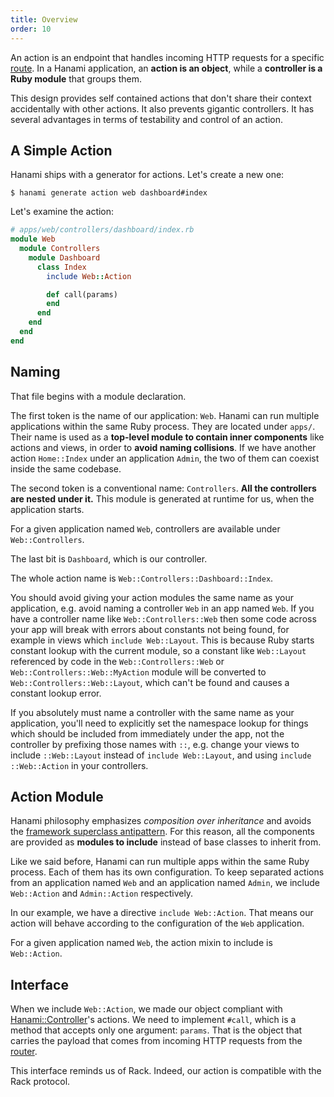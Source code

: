 ```yaml
---
title: Overview
order: 10
---
```


An action is an endpoint that handles incoming HTTP requests for a specific [route](/routing/overview).
In a Hanami application, an **action is an object**, while a **controller is a Ruby module** that groups them.

This design provides self contained actions that don't share their context accidentally with other actions.  It also prevents gigantic controllers.
It has several advantages in terms of testability and control of an action.

## A Simple Action

Hanami ships with a generator for actions. Let's create a new one:

```shell
$ hanami generate action web dashboard#index
```

Let's examine the action:

```ruby
# apps/web/controllers/dashboard/index.rb
module Web
  module Controllers
    module Dashboard
      class Index
        include Web::Action

        def call(params)
        end
      end
    end
  end
end
```

## Naming

That file begins with a module declaration.

The first token is the name of our application: `Web`.
Hanami can run multiple applications within the same Ruby process.
They are located under `apps/`.
Their name is used as a **top-level module to contain inner components** like actions and views, in order to **avoid naming collisions**.
If we have another action `Home::Index` under an application `Admin`, the two of them can coexist inside the same codebase.

The second token is a conventional name: `Controllers`.
**All the controllers are nested under it.**
This module is generated at runtime for us, when the application starts.

<p class="convention">
  For a given application named <code>Web</code>, controllers are available under <code>Web::Controllers</code>.
</p>

The last bit is `Dashboard`, which is our controller.

The whole action name is `Web::Controllers::Dashboard::Index`.

<p class="warning">
  You should avoid giving your action modules the same name as your application, e.g. avoid naming a controller <code>Web</code> in an app named <code>Web</code>. If you have a controller name like <code>Web::Controllers::Web</code> then some code across your app will break with errors about constants not being found, for example in views which <code>include Web::Layout</code>. This is because Ruby starts constant lookup with the current module, so a constant like <code>Web::Layout</code> referenced by code in the <code>Web::Controllers::Web</code> or <code>Web::Controllers::Web::MyAction</code> module will be converted to <code>Web::Controllers::Web::Layout</code>, which can't be found and causes a constant lookup error.
</p>

<p class="warning">
  If you absolutely must name a controller with the same name as your application, you'll need to explicitly set the namespace lookup for things which should be included from immediately under the app, not the controller by prefixing those names with <code>::</code>, e.g. change your views to include <code>::Web::Layout</code> instead of <code>include Web::Layout</code>, and using <code>include ::Web::Action</code> in your controllers.
</p>

## Action Module

Hanami philosophy emphasizes _composition over inheritance_ and avoids the [framework superclass antipattern](http://michaelfeathers.typepad.com/michael_feathers_blog/2013/01/the-framework-superclass-anti-pattern.html).
For this reason, all the components are provided as **modules to include** instead of base classes to inherit from.

Like we said before, Hanami can run multiple apps within the same Ruby process.
Each of them has its own configuration.
To keep separated actions from an application named `Web` and an application named `Admin`, we include `Web::Action` and `Admin::Action` respectively.

In our example, we have a directive `include Web::Action`.
That means our action will behave according to the configuration of the `Web` application.

<p class="convention">
  For a given application named <code>Web</code>, the action mixin to include is <code>Web::Action</code>.
</p>

## Interface

When we include `Web::Action`, we made our object compliant with [Hanami::Controller](https://github.com/hanami/controller)'s actions.
We need to implement `#call`, which is a method that accepts only one argument: `params`.
That is the object that carries the payload that comes from incoming HTTP requests from the [router](/routing/basic-usage).

This interface reminds us of Rack.
Indeed, our action is compatible with the Rack protocol.
